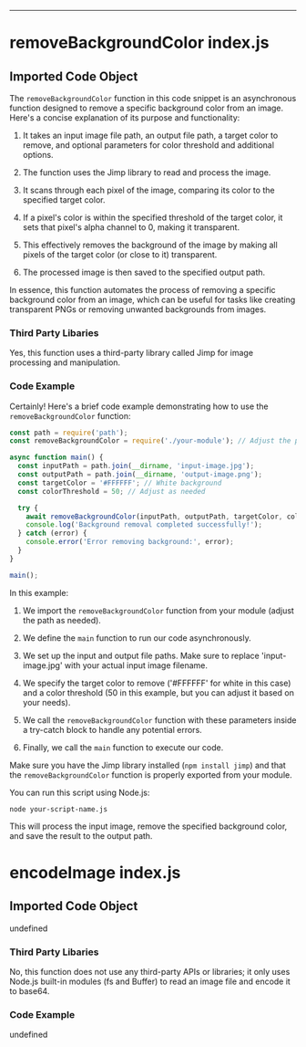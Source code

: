 

  

  

  

  

  

  

  
---
# removeBackgroundColor index.js
## Imported Code Object
The `removeBackgroundColor` function in this code snippet is an asynchronous function designed to remove a specific background color from an image. Here's a concise explanation of its purpose and functionality:

1. It takes an input image file path, an output file path, a target color to remove, and optional parameters for color threshold and additional options.

2. The function uses the Jimp library to read and process the image.

3. It scans through each pixel of the image, comparing its color to the specified target color.

4. If a pixel's color is within the specified threshold of the target color, it sets that pixel's alpha channel to 0, making it transparent.

5. This effectively removes the background of the image by making all pixels of the target color (or close to it) transparent.

6. The processed image is then saved to the specified output path.

In essence, this function automates the process of removing a specific background color from an image, which can be useful for tasks like creating transparent PNGs or removing unwanted backgrounds from images.

### Third Party Libaries

Yes, this function uses a third-party library called Jimp for image processing and manipulation.

### Code Example

Certainly! Here's a brief code example demonstrating how to use the `removeBackgroundColor` function:

```javascript
const path = require('path');
const removeBackgroundColor = require('./your-module'); // Adjust the path as needed

async function main() {
  const inputPath = path.join(__dirname, 'input-image.jpg');
  const outputPath = path.join(__dirname, 'output-image.png');
  const targetColor = '#FFFFFF'; // White background
  const colorThreshold = 50; // Adjust as needed

  try {
    await removeBackgroundColor(inputPath, outputPath, targetColor, colorThreshold);
    console.log('Background removal completed successfully!');
  } catch (error) {
    console.error('Error removing background:', error);
  }
}

main();
```

In this example:

1. We import the `removeBackgroundColor` function from your module (adjust the path as needed).

2. We define the `main` function to run our code asynchronously.

3. We set up the input and output file paths. Make sure to replace 'input-image.jpg' with your actual input image filename.

4. We specify the target color to remove ('#FFFFFF' for white in this case) and a color threshold (50 in this example, but you can adjust it based on your needs).

5. We call the `removeBackgroundColor` function with these parameters inside a try-catch block to handle any potential errors.

6. Finally, we call the `main` function to execute our code.

Make sure you have the Jimp library installed (`npm install jimp`) and that the `removeBackgroundColor` function is properly exported from your module.

You can run this script using Node.js:

```
node your-script-name.js
```

This will process the input image, remove the specified background color, and save the result to the output path.

# encodeImage index.js
## Imported Code Object
undefined

### Third Party Libaries

No, this function does not use any third-party APIs or libraries; it only uses Node.js built-in modules (fs and Buffer) to read an image file and encode it to base64.

### Code Example

undefined


  

  